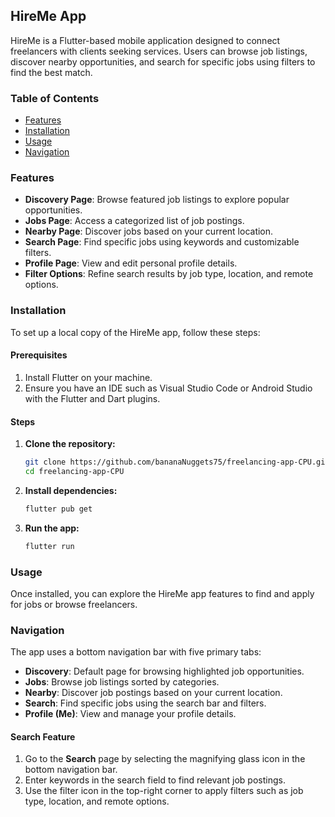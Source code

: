 ## HireMe App

HireMe is a Flutter-based mobile application designed to connect freelancers with clients seeking services. Users can browse job listings, discover nearby opportunities, and search for specific jobs using filters to find the best match.

### Table of Contents

- [Features](#features)
- [Installation](#installation)
- [Usage](#usage)
- [Navigation](#navigation)

### Features

- **Discovery Page**: Browse featured job listings to explore popular opportunities.
- **Jobs Page**: Access a categorized list of job postings.
- **Nearby Page**: Discover jobs based on your current location.
- **Search Page**: Find specific jobs using keywords and customizable filters.
- **Profile Page**: View and edit personal profile details.
- **Filter Options**: Refine search results by job type, location, and remote options.

### Installation

To set up a local copy of the HireMe app, follow these steps:

#### Prerequisites

1. Install Flutter on your machine.
2. Ensure you have an IDE such as Visual Studio Code or Android Studio with the Flutter and Dart plugins.

#### Steps

1. **Clone the repository:**
   ```bash
   git clone https://github.com/bananaNuggets75/freelancing-app-CPU.git
   cd freelancing-app-CPU
   ```

2. **Install dependencies:**
   ```bash
   flutter pub get
   ```

3. **Run the app:**
   ```bash
   flutter run
   ```

### Usage

Once installed, you can explore the HireMe app features to find and apply for jobs or browse freelancers.

### Navigation

The app uses a bottom navigation bar with five primary tabs:

- **Discovery**: Default page for browsing highlighted job opportunities.
- **Jobs**: Browse job listings sorted by categories.
- **Nearby**: Discover job postings based on your current location.
- **Search**: Find specific jobs using the search bar and filters.
- **Profile (Me)**: View and manage your profile details.

#### Search Feature

1. Go to the **Search** page by selecting the magnifying glass icon in the bottom navigation bar.
2. Enter keywords in the search field to find relevant job postings.
3. Use the filter icon in the top-right corner to apply filters such as job type, location, and remote options.
